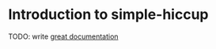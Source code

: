# Introduction to simple-hiccup

TODO: write [great documentation](http://jacobian.org/writing/what-to-write/)
